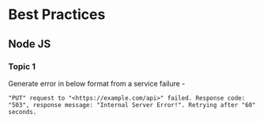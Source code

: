 # Best Practices

## Node JS

### Topic 1

Generate error in below format from a service failure -

```text
"PUT" request to "<https://example.com/api>" failed. Response code: "503", response message: "Internal Server Error!". Retrying after "60" seconds.
```
